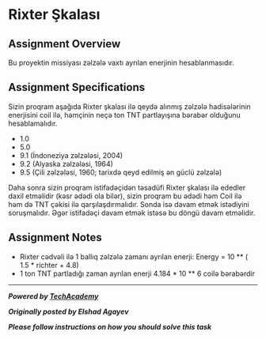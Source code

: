 # Rixter Şkalası

## Assignment Overview
Bu proyektin missiyası zəlzələ vaxtı ayrılan enerjinin hesablanmasıdır.

## Assignment Specifications
Sizin proqram aşağıda Rixter şkalası ilə qeydə alınmış zəlzələ hadisələrinin enerjisini coil ilə, həmçinin neçə ton TNT partlayışına bərabər olduğunu hesablamalıdır.

* 1.0
* 5.0
* 9.1 (İndoneziya zəlzələsi, 2004)
* 9.2 (Alyaska zəlzələsi, 1964)
* 9.5 (Çili zəlzələsi, 1960; tarixdə qeyd edilmiş ən güclü zəlzələ)

Daha sonra sizin proqram istifadəçidən təsadüfi Rixter şkalası ilə ededler daxil etməlidir (kəsr ədədi ola bilər), sizin proqram bu ədədi həm Coil ilə həm də TNT çəkisi ilə qarşılaşdırmalıdır. Sonda isə davam etmək istədiyini soruşmalıdır. Əgər istifadəçi davam etmək istəsə bu döngü davam etməlidir.

## Assignment Notes

* Rixter cədvəli ilə 1 ballıq zəlzələ zamanı ayrılan enerji: Energy = 10 ** ( 1.5 * richter + 4.8)
* 1 ton TNT partladığı zaman ayrılan enerji 4.184 * 10 ** 6 coilə bərabərdir

---

***Powered by [TechAcademy](https://techacademy.az)***

***Originally posted by Elshad Agayev***

***Please follow instructions on how you should solve this task***
